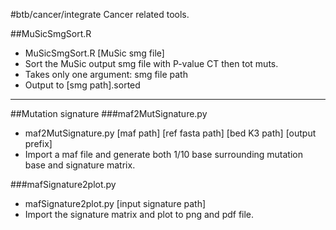 #btb/cancer/integrate
Cancer related tools.


##MuSicSmgSort.R
  * MuSicSmgSort.R [MuSic smg file]
  * Sort the MuSic output smg file with P-value CT then tot muts.
  * Takes only one argument: smg file path
  * Output to [smg path].sorted

---

##Mutation signature
###maf2MutSignature.py
  * maf2MutSignature.py [maf path] [ref fasta path] [bed K3 path] [output prefix]
  * Import a maf file and generate both 1/10 base surrounding mutation base and signature matrix.

###mafSignature2plot.py
  * mafSignature2plot.py [input signature path]
  * Import the signature matrix and plot to png and pdf file.
